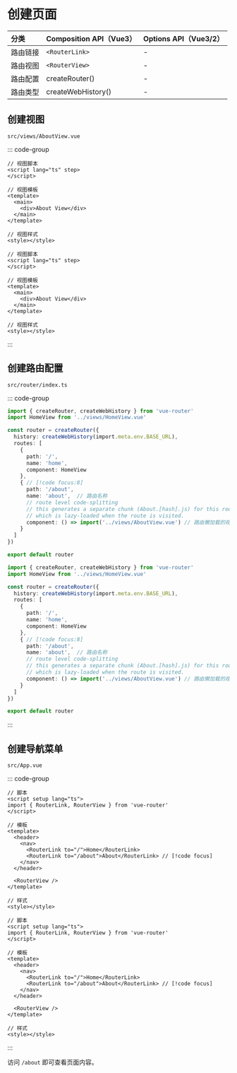 # 创建页面

| 分类 | Composition API（Vue3）| Options API（Vue3/2）
| :--- | :--- | :--- |
| 路由链接 | `<RouterLink>` | - | 
| 路由视图 | `<RouterView>` | - | 
| 路由配置 | createRouter() | - | 
| 路由类型 | createWebHistory() | - | 

## 创建视图

`src/views/AboutView.vue`

::: code-group

```vue [Vue3]
// 视图脚本
<script lang="ts" step>
</script>

// 视图模板
<template>
  <main>
    <div>About View</div>
  </main>
</template>

// 视图样式
<style></style>
```

```vue [Vue2]
// 视图脚本
<script lang="ts" step>
</script>

// 视图模板
<template>
  <main>
    <div>About View</div>
  </main>
</template>

// 视图样式
<style></style>
```

:::

## 创建路由配置

`src/router/index.ts`

::: code-group

```typescript [Vue3]
import { createRouter, createWebHistory } from 'vue-router'
import HomeView from '../views/HomeView.vue'

const router = createRouter({
  history: createWebHistory(import.meta.env.BASE_URL),
  routes: [
    {
      path: '/',
      name: 'home',
      component: HomeView
    },
    { // [!code focus:8]
      path: '/about',
      name: 'about',  // 路由名称
      // route level code-splitting
      // this generates a separate chunk (About.[hash].js) for this route
      // which is lazy-loaded when the route is visited.
      component: () => import('../views/AboutView.vue') // 路由懒加载的视图组件
    }
  ]
})

export default router
```

```typescript [Vue2]
import { createRouter, createWebHistory } from 'vue-router'
import HomeView from '../views/HomeView.vue'

const router = createRouter({
  history: createWebHistory(import.meta.env.BASE_URL),
  routes: [
    {
      path: '/',
      name: 'home',
      component: HomeView
    },
    { // [!code focus:8]
      path: '/about',
      name: 'about',  // 路由名称
      // route level code-splitting
      // this generates a separate chunk (About.[hash].js) for this route
      // which is lazy-loaded when the route is visited.
      component: () => import('../views/AboutView.vue') // 路由懒加载的视图组件
    }
  ]
})

export default router
```

:::

## 创建导航菜单

`src/App.vue`

::: code-group

```vue [Vue3]
// 脚本
<script setup lang="ts">
import { RouterLink, RouterView } from 'vue-router'
</script>

// 模板
<template>
  <header>
    <nav>
      <RouterLink to="/">Home</RouterLink>
      <RouterLink to="/about">About</RouterLink> // [!code focus]
    </nav>
  </header>

  <RouterView />
</template>

// 样式
<style></style>
```

```vue [Vue2]
// 脚本
<script setup lang="ts">
import { RouterLink, RouterView } from 'vue-router'
</script>

// 模板
<template>
  <header>
    <nav>
      <RouterLink to="/">Home</RouterLink>
      <RouterLink to="/about">About</RouterLink> // [!code focus]
    </nav>
  </header>

  <RouterView />
</template>

// 样式
<style></style>
```

:::

访问 `/about` 即可查看页面内容。
